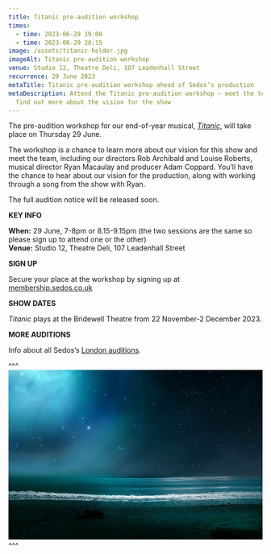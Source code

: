 ```yaml
---
title: Titanic pre-audition workshop
times:
  - time: 2023-06-29 19:00
  - time: 2023-06-29 20:15
image: /assets/titanic-holder.jpg
imageAlt: Titanic pre-audition workshop
venue: Studio 12, Theatre Deli, 107 Leadenhall Street
recurrence: 29 June 2023
metaTitle: Titanic pre-audition workshop ahead of Sedos’s production
metaDescription: Attend the Titanic pre-audition workshop – meet the team and
  find out more about the vision for the show
---
```

The pre-audition workshop for our end-of-year musical, *[Titanic](https://www.sedos.co.uk/shows/2023-titanic)*, will take place on Thursday 29 June.

The workshop is a chance to learn more about our vision for this show and meet the team, including our directors Rob Archibald and Louise Roberts, musical director Ryan Macaulay and producer Adam Coppard. You’ll have the chance to hear about our vision for the production, along with working through a song from the show with Ryan.

The full audition notice will be released soon.

**KEY INFO**

**When:** 29 June, 7-8pm or 8.15-9.15pm (the two sessions are the same so please sign up to attend one or the other)\
**Venue:** Studio 12, Theatre Deli, 107 Leadenhall Street

**SIGN UP**

Secure your place at the workshop by signing up at [membership.sedos.co.uk](https://membership.sedos.co.uk/signup/111)

**SHOW DATES**

*Titanic* plays at the Bridewell Theatre from 22 November-2 December 2023. 

**MORE AUDITIONS**

Info about all Sedos’s [London auditions](https://www.sedos.co.uk/get-involved). 

^^^
![Titanic pre-audition workshop](/assets/titanic-holder.jpg)
^^^